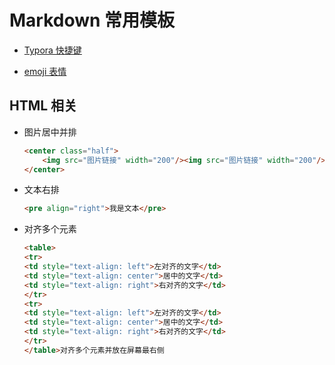 # Markdown 常用模板

- [Typora 快捷键](https://support.typora.io/Shortcut-Keys/#change-shortcut-keys)

- [emoji 表情](https://gist.github.com/rxaviers/7360908)

## HTML 相关

- 图片居中并排

    ```html
    <center class="half">
        <img src="图片链接" width="200"/><img src="图片链接" width="200"/><img src="图片链接" width="200"/>
    </center>
    ```

- 文本右排

    ```html
    <pre align="right">我是文本</pre>
    ```

- 对齐多个元素

  ```html
  <table>
  <tr>
  <td style="text-align: left">左对齐的文字</td>
  <td style="text-align: center">居中的文字</td>
  <td style="text-align: right">右对齐的文字</td>
  </tr>
  <tr>
  <td style="text-align: left">左对齐的文字</td>
  <td style="text-align: center">居中的文字</td>
  <td style="text-align: right">右对齐的文字</td>
  </tr>
  </table>对齐多个元素并放在屏幕最右侧
  ```
